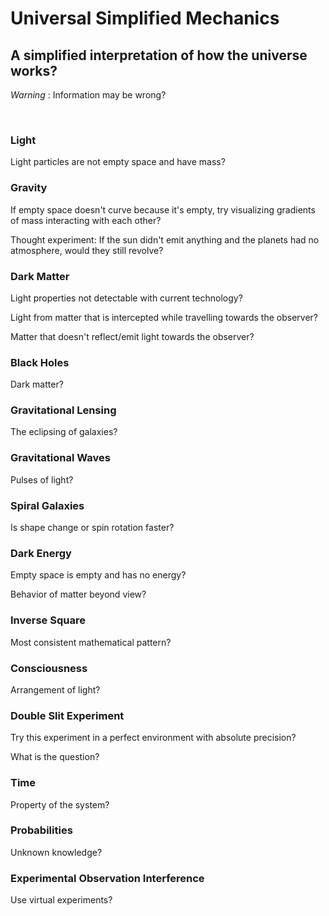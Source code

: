 # Universal Simplified Mechanics

## A simplified interpretation of how the universe works?

*Warning* : Information may be wrong?

<br/>

### Light

Light particles are not empty space and have mass?

### Gravity

If empty space doesn't curve because it's empty, try visualizing gradients of mass interacting with each other?

Thought experiment: If the sun didn't emit anything and the planets had no atmosphere, would they still revolve?

### Dark Matter

Light properties not detectable with current technology?

Light from matter that is intercepted while travelling towards the observer?

Matter that doesn't reflect/emit light towards the observer?

### Black Holes

Dark matter?

### Gravitational Lensing

The eclipsing of galaxies?

### Gravitational Waves

Pulses of light?

### Spiral Galaxies

Is shape change or spin rotation faster?

### Dark Energy

Empty space is empty and has no energy?

Behavior of matter beyond view?

### Inverse Square

Most consistent mathematical pattern?

### Consciousness

Arrangement of light?

### Double Slit Experiment

Try this experiment in a perfect environment with absolute precision?

What is the question?

### Time

Property of the system?

### Probabilities

Unknown knowledge?

### Experimental Observation Interference

Use virtual experiments?
